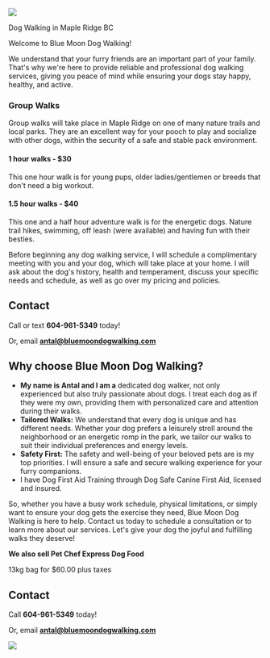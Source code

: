 
![](/logo.png)

Dog Walking in Maple Ridge BC

Welcome to Blue Moon Dog Walking!

We understand that your furry friends are an important part of your family. That's why we're here to provide reliable and professional dog walking services, giving you peace of mind while ensuring your dogs stay happy, healthy, and active.

### **Group Walks**

Group walks will take place in Maple Ridge on one of many nature trails and local parks. They are an excellent way for your pooch to play and socialize with other dogs, within the security of a safe and stable pack environment.

#### 1 hour walks  -  $30

This one hour walk is for young pups, older ladies/gentlemen or breeds that don't need a big workout.

#### 1.5 hour walks  -  $40

This one and a half hour adventure walk is for the energetic dogs. Nature trail hikes, swimming, off leash (were available) and having fun with their besties.

Before beginning any dog walking service, I will schedule a complimentary meeting with you and your dog, which will take place at your home. I will ask about the dog's history, health and temperament, discuss your specific needs and schedule, as well as go over my pricing and policies.

## Contact

Call or text **604-961-5349** today!

Or, email **[antal@bluemoondogwalking.com](mailto:antal@bluemoondogwalking.com)**

## Why choose Blue Moon Dog Walking?

* **My name is Antal and I am a** dedicated dog walker, not only experienced but also truly passionate about dogs. I treat each dog as if they were my  own, providing them with personalized care and attention during their walks.
* **Tailored Walks:** We understand that every dog is unique and has different needs. Whether your dog prefers a leisurely stroll around the neighborhood or an energetic romp in the park, we tailor our walks to suit their individual preferences and energy levels.
* **Safety First:** The safety and well-being of your beloved pets are is my top priorities. I will ensure a safe and secure walking experience for your furry companions.
* I have Dog First Aid Training through Dog Safe Canine First Aid, licensed and insured.

So, whether you have a busy work schedule, physical limitations, or simply want to ensure your dog gets the exercise they need, Blue Moon Dog Walking is here to help. Contact us today to schedule a consultation or to learn more about our services. Let's give your dog the joyful and fulfilling walks they deserve!

**We also sell Pet Chef Express Dog Food**

13kg bag for $60.00 plus taxes

## Contact

Call **604-961-5349** today!

Or, email **[antal@bluemoondogwalking.com](mailto:antal@bluemoondogwalking.com)**

![](/Picture1.jpg)
